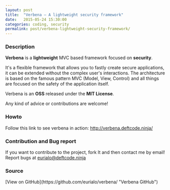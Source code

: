 ```yaml
---
layout: post
title:  "Verbena – A lightweight security framework"
date:   2015-05-24 15:30:00
categories: coding, security
permalink: post/verbena-lightweight-security-framework/
---
```


### Description

**Verbena** is a **lightweight** MVC based framework focused on **security**.

It's a flexible framework that allows you to fastly create secure applications, it can be extended without the complex user's interactions.
The architecture is based on the famous pattern MVC (Model, View, Control) and all things are focused on the safety of the application itself.

Verbena is an **OSS** released under the **MIT License**.

Any kind of advice or contributions are welcome!

### Howto

Follow this link to see verbena in action: <a href="http://verbena.deftcode.ninja/" title="Verbena Reference" target="_blank">http://verbena.deftcode.ninja/</a>

<!--r34dm0r3-->

### Contribution and Bug report

If you want to contribute to the project, fork It and then contact me by email!
Report bugs at [eurialo@deftcode.ninja](mailto:eurialo@deftcode.ninja)

### Source

<span id="sources-list">
[View on GitHub](https://github.com/eurialo/verbena/ "Verbena GitHub")
</span>
